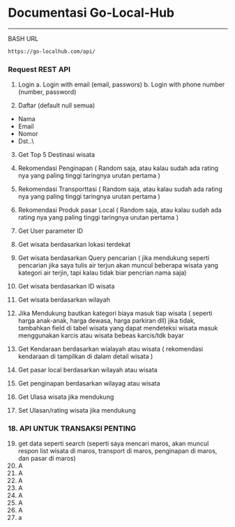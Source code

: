 # Documentasi Go-Local-Hub
---
BASH URL
```bash
https://go-localhub.com/api/
```


### Request REST API
1.	Login
a.	Login with email (email, passwors)
b.	Login with phone number (number, password)

2.	Daftar (default null semua)
-	Nama
-	Email
-	Nomor
-	Dst..\

3.	Get Top 5 Destinasi wisata

4.	Rekomendasi Penginapan ( Random saja, atau kalau sudah ada rating nya yang paling tinggi taringnya urutan pertama )

5.	Rekomendasi Transporttasi ( Random saja, atau kalau sudah ada rating nya yang paling tinggi taringnya urutan pertama )

6.	Rekomendasi Produk pasar Local ( Random saja, atau kalau sudah ada rating nya yang paling tinggi taringnya urutan pertama )

7.	Get User parameter ID

8.	Get wisata berdasarkan lokasi terdekat
9.	Get wisata berdasarkan Query pencarian ( jika mendukung seperti pencarian jika saya tulis air terjun akan muncul beberapa wisata yang kategori air terjin, tapi kalau tidak biar pencrian nama saja)
10.	Get wisata berdasarkan ID wisata
11.	Get wisata berdasarkan wilayah
12.	Jika Mendukung bautkan kategori biaya masuk tiap wisata ( seperti harga anak-anak, harga dewasa, harga parkiran dll) jika tidak, tambahkan field di tabel wisata yang dapat mendeteksi wisata masuk menggunakan karcis atau wisata bebeas karcis/tdk bayar
13.	Get Kendaraan berdasarkan wialayah atau wisata ( rekomendasi kendaraan di tampilkan di dalam detail wisata )
14.	Get pasar local berdasarkan wilayah atau wisata
15.	Get penginapan berdasarkan wilayag atau wisata
16.	Get Ulasa wisata jika mendukung
17.	Set Ulasan/rating wisata jika mendukung
### 18.	API UNTUK TRANSAKSI PENTING
19.	get data seperti search (seperti saya mencari maros, akan muncul respon list wisata di maros, transport di maros, penginapan di maros, dan pasar di maros)
20.	A
21.	A
22.	A
23.	A
24.	A
25.	A
26.	A
27.	a
     

